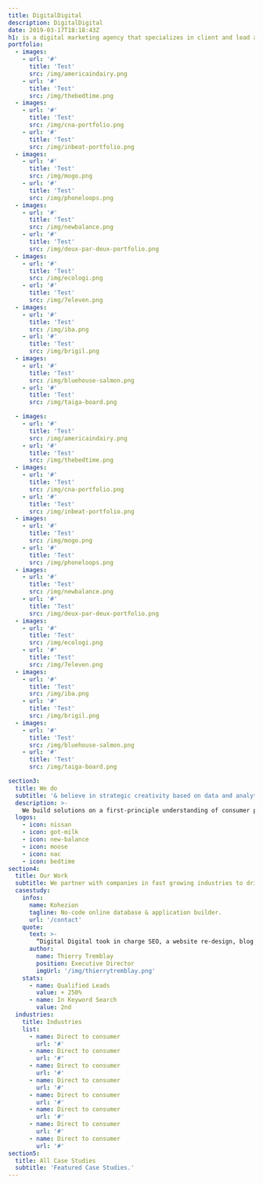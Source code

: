 ```yaml
---
title: DigitalDigital
description: DigitalDigital
date: 2019-03-17T18:18:43Z
h1: is a digital marketing agency that specializes in client and lead acquisitions
portfolio:
  - images:
    - url: '#'
      title: 'Test'
      src: /img/americaindairy.png
    - url: '#'
      title: 'Test'
      src: /img/thebedtime.png
  - images:
    - url: '#'
      title: 'Test'
      src: /img/cna-portfolio.png
    - url: '#'
      title: 'Test'
      src: /img/inbeat-portfolio.png
  - images:
    - url: '#'
      title: 'Test'
      src: /img/mogo.png
    - url: '#'
      title: 'Test'
      src: /img/phoneloops.png
  - images:
    - url: '#'
      title: 'Test'
      src: /img/newbalance.png
    - url: '#'
      title: 'Test'
      src: /img/deux-par-deux-portfolio.png
  - images:
    - url: '#'
      title: 'Test'
      src: /img/ecologi.png
    - url: '#'
      title: 'Test'
      src: /img/7eleven.png
  - images:
    - url: '#'
      title: 'Test'
      src: /img/iba.png
    - url: '#'
      title: 'Test'
      src: /img/brigil.png
  - images:
    - url: '#'
      title: 'Test'
      src: /img/bluehouse-salmon.png
    - url: '#'
      title: 'Test'
      src: /img/taiga-board.png

  - images:
    - url: '#'
      title: 'Test'
      src: /img/americaindairy.png
    - url: '#'
      title: 'Test'
      src: /img/thebedtime.png
  - images:
    - url: '#'
      title: 'Test'
      src: /img/cna-portfolio.png
    - url: '#'
      title: 'Test'
      src: /img/inbeat-portfolio.png
  - images:
    - url: '#'
      title: 'Test'
      src: /img/mogo.png
    - url: '#'
      title: 'Test'
      src: /img/phoneloops.png
  - images:
    - url: '#'
      title: 'Test'
      src: /img/newbalance.png
    - url: '#'
      title: 'Test'
      src: /img/deux-par-deux-portfolio.png
  - images:
    - url: '#'
      title: 'Test'
      src: /img/ecologi.png
    - url: '#'
      title: 'Test'
      src: /img/7eleven.png
  - images:
    - url: '#'
      title: 'Test'
      src: /img/iba.png
    - url: '#'
      title: 'Test'
      src: /img/brigil.png
  - images:
    - url: '#'
      title: 'Test'
      src: /img/bluehouse-salmon.png
    - url: '#'
      title: 'Test'
      src: /img/taiga-board.png

section3:
  title: We do
  subtitle: '& believe in strategic creativity based on data and analytics.'
  description: >-
    We build solutions on a first-principle understanding of consumer psychology. We validate our approach by mining insights from your data in real time.
  logos:
    - icon: nissan
    - icon: got-milk
    - icon: new-balance
    - icon: moose
    - icon: nac
    - icon: bedtime
section4:
  title: Our Work
  subtitle: We partner with companies in fast growing industries to drive customer acquisition
  casestudy:
    infos:
      name: Kohezion
      tagline: No-code online database & application builder.
      url: '/contact'
    quote: 
      text: >-
        “Digital Digital took in charge SEO, a website re-design, blog post writing, website copywriting & developed a video tutorial educational system for Kohezion’s users. Each & every service they provided was best in class.”
      author:
        name: Thierry Tremblay
        position: Executive Director
        imgUrl: '/img/thierrytremblay.png'
    stats:
      - name: Qualified Leads
        value: + 250%
      - name: In Keyword Search
        value: 2nd
  industries:
    title: Industries
    list:
      - name: Direct to consumer
        url: '#'
      - name: Direct to consumer
        url: '#'
      - name: Direct to consumer
        url: '#'
      - name: Direct to consumer
        url: '#'
      - name: Direct to consumer
        url: '#'
      - name: Direct to consumer
        url: '#'
      - name: Direct to consumer
        url: '#'
      - name: Direct to consumer
        url: '#'
section5:
  title: All Case Studies
  subtitle: 'Featured Case Studies.'
---
```


